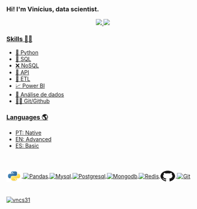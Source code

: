 ### Hi! I'm Vinícius, data scientist.
<div align="center">
  <a href="https://github.com/vncs31">
  <img height="150em" src="https://github-readme-stats.vercel.app/api?username=vncs31&show_icons=true&theme=prussian&include_all_commits=true&count_private=true"/>
  <img height="150em" src="https://github-readme-stats.vercel.app/api/top-langs/?username=vncs31&layout=compact&langs_count=7&theme=prussian"/>
</div>

### Skills 👩‍💻
- 🐍 Python
- 📄 SQL
- ❌ NoSQL
- 📕 API
- 💎 ETL
- 📈 Power BI
- 🎲 Análise de dados
- 🐱‍👤 Git/Github

### Languages 🌎
- PT: Native
- EN: Advanced
- ES: Basic

#
<div style="display: inline_block"><br>
  <img align="center" alt="Python" height="30" width="40" src="https://raw.githubusercontent.com/devicons/devicon/master/icons/python/python-original.svg">
  <img align="center" alt="Pandas" height="30" width="40" src="https://cdn.jsdelivr.net/gh/devicons/devicon/icons/pandas/pandas-original.svg">
  <img align="center" alt="Mysql" height="30" width="40" src="https://cdn.jsdelivr.net/gh/devicons/devicon/icons/mysql/mysql-original.svg">
  <img align="center" alt="Postgresql" height="30" width="40" src="https://cdn.jsdelivr.net/gh/devicons/devicon/icons/postgresql/postgresql-original.svg">
  <img align="center" alt="Mongodb" height="30" width="40" src="https://cdn.jsdelivr.net/gh/devicons/devicon/icons/mongodb/mongodb-original.svg">
  <img align="center" alt="Redis" height="30" width="40" src="https://cdn.jsdelivr.net/gh/devicons/devicon/icons/redis/redis-original.svg">
  <img align="center" alt="Github" height="30" width="40" src="https://raw.githubusercontent.com/devicons/devicon/master/icons/github/github-original.svg">
  <img align="center" alt="Git" height="30" width="40" src="https://cdn.jsdelivr.net/gh/devicons/devicon/icons/git/git-original.svg">
</div>

#

<p align="left"><img src="https://komarev.com/ghpvc/?username=vncs31&label=Profile%20views&color=0e75b6&style=flat" alt="vncs31"/></p>
